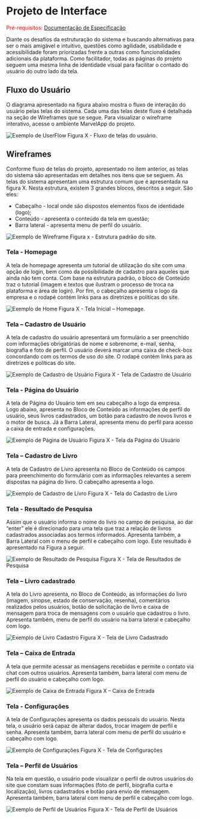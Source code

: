 
# Projeto de Interface

<span style="color:red">Pré-requisitos: <a href="02-Especificação do Projeto.md"> Documentação de Especificação</a></span>

Diante os desafios da estruturação do sistema e buscando alternativas para ser o mais amigável e intuitivo, questões como agilidade, usabilidade e acessibilidade foram priorizadas frente a outras como funcionalidades adicionais da plataforma. Como facilitador, todas as páginas do projeto seguem uma mesma linha de identidade visual para facilitar o contado do usuário do outro lado da tela. 

## Fluxo do Usuário

O diagrama apresentado na figura abaixo mostra o fluxo de interação do usuário pelas telas do sistema. Cada uma das telas deste fluxo é detalhada na seção de Wireframes que se segue. Para visualizar o wireframe interativo, acesse o ambiente MarvelApp do projeto. 

![Exemplo de UserFlow](img/)
Figura X - Fluxo de telas do usuário.

## Wireframes

Conforme fluxo de telas do projeto, apresentado no item anterior, as telas do sistema são apresentadas em detalhes nos itens que se seguem. As telas do sistema apresentam uma estrutura comum que é apresentada na figura X. Nesta estrutura, existem 3 grandes blocos, descritos a seguir. São eles: 

  - Cabeçalho - local onde são dispostos elementos fixos de identidade (logo); 
  - Conteúdo - apresenta o conteúdo da tela em questão; 
  - Barra lateral - apresenta menu de perfil do usuário. 

![Exemplo de Wireframe](img/)
Figura x - Estrutura padrão do site.

### Tela - Homepage 

A tela de homepage apresenta um tutorial de utilização do site com uma opção de login, bem como da possibilidade de cadastro para aqueles que ainda não tem conta. Com base na estrutura padrão, o bloco de Conteúdo traz o tutorial (imagem e textos que ilustram o processo de troca na plataforma e área de login). Por fim, o cabeçalho apresenta o logo da empresa e o rodapé contém links para as diretrizes e políticas do site. 

![Exemplo de Home](img/)
Figura X - Tela Inicial – Homepage.

### Tela – Cadastro de Usuário 

A tela de cadastro do usuário apresentará um formulário a ser preenchido com informações obrigatórias de nome e sobrenome, e-mail, senha, biografia e foto de perfil. O usuário deverá marcar uma caixa de check-box concordando com os termos de uso do site. O rodapé contém links para as diretrizes e políticas do site. 

![Exemplo de Cadastro de Usuário](img/)
Figura X - Tela de Cadastro de Usuário 

### Tela - Página do Usuário 

A tela de Página do Usuário tem em seu cabeçalho a logo da empresa. Logo abaixo, apresenta no Bloco de Conteúdo as informações de perfil do usuário, seus livros cadastrados, um botão para cadastro de novos livros e o motor de busca. Já a Barra Lateral, apresenta menu do perfil para acesso a caixa de entrada e configurações. 

![Exemplo de Página de Usuário](img/)
Figura X - Tela da Página do Usuário 

### Tela – Cadastro de Livro 

A tela de Cadastro de Livro apresenta no Bloco de Conteúdo os campos para preenchimento do formulário com as informações relevantes a serem dispostas na página do livro. O cabeçalho apresenta a logo. 

![Exemplo de Cadastro de Livro](img/)
Figura X - Tela do Cadastro de Livro 

### Tela - Resultado de Pesquisa 

Assim que o usuário informa o nome do livro no campo de pesquisa, ao dar “enter” ele é direcionado para uma tela que traz a relação de livros cadastrados associadas aos termos informados. Apresenta também, a Barra Lateral com o menu de perfil e cabeçalho com logo. Este resultado é apresentado na Figura a seguir. 

![Exemplo de Resultado de Pesquisa](img/)
Figura X - Tela de Resultados de Pesquisa 

### Tela – Livro cadastrado 

A tela do Livro apresenta, no Bloco de Conteúdo, as informações do livro (imagem, sinopse, estado de conservação, resenha), comentários realizados pelos usuários, botão de solicitação de livro e caixa de mensagem para troca de mensagens com o usuário que cadastrou o livro. Apresenta também, menu de perfil do usuário na barra lateral e cabeçalho com logo.  

![Exemplo de Livro Cadastro](img/)
Figura X - Tela de Livro Cadastrado 

### Tela – Caixa de Entrada 

A tela que permite acessar as mensagens recebidas e permite o contato via chat com outros usuários. Apresenta também, barra lateral com menu de perfil do usuário e cabeçalho com logo. 

![Exemplo de Caixa de Entrada](img/)
Figura X – Caixa de Entrada 

### Tela - Configurações 

A tela de Configurações apresenta os dados pessoais do usuário. Nesta tela, o usuário será capaz de alterar dados, trocar imagem de perfil e senha. Apresenta também, barra lateral com menu de perfil do usuário e cabeçalho com logo. 

![Exemplo de Configurações](img/)
Figura X - Tela de Configurações 

### Tela – Perfil de Usuários 

Na tela em questão, o usuário pode visualizar o perfil de outros usuários do site que constam suas informações (foto de perfil, biografia curta e localização), livros cadastrados e botão para envio de mensagem. Apresenta também, barra lateral com menu de perfil e cabeçalho com logo. 

![Exemplo de Perfil de Usuários](img/)
Figura X - Tela de Perfil de Usuários 

 
